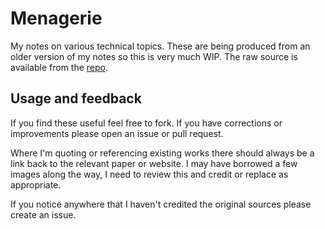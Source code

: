 # Menagerie

My notes on various technical topics. These are being produced from an older version of my notes so this is very much WIP. The raw source is available from the [repo](https://github.com/luma/menagerie).

## Usage and feedback

If you find these useful feel free to fork. If you have corrections or improvements please open an issue or pull request.

Where I'm quoting or referencing existing works there should always be a link back to the relevant paper or website. I may have borrowed a few images along the way, I need to review this and credit or replace as appropriate.

If you notice anywhere that I haven't credited the original sources please create an issue.
